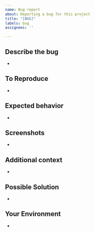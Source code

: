 ```yaml
---
name: Bug report
about: Reporting a bug for this project
title: "[BUG]"
labels: bug
assignees: ''

---
```


## Describe the bug
-

## To Reproduce
-

## Expected behavior
-

## Screenshots
-

## Additional context
-

## Possible Solution
-

## Your Environment
-
